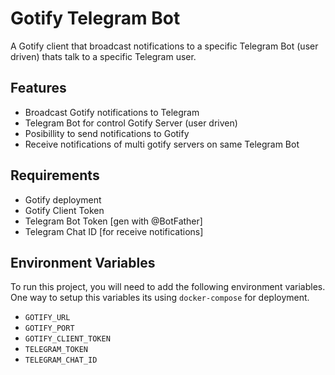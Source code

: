 
# Gotify Telegram Bot

A Gotify client that broadcast notifications to a specific Telegram Bot (user driven) thats talk to a specific Telegram user.

## Features

- Broadcast Gotify notifications to Telegram
- Telegram Bot for control Gotify Server (user driven)
- Posibillity to send notifications to Gotify
- Receive notifications of multi gotify servers on same Telegram Bot

## Requirements

- Gotify deployment
- Gotify Client Token
- Telegram Bot Token [gen with @BotFather]
- Telegram Chat ID [for receive notifications]

## Environment Variables

To run this project, you will need to add the following environment variables. One way to setup this variables its using `docker-compose` for deployment.

- `GOTIFY_URL`
- `GOTIFY_PORT`
- `GOTIFY_CLIENT_TOKEN`
- `TELEGRAM_TOKEN`
- `TELEGRAM_CHAT_ID`
